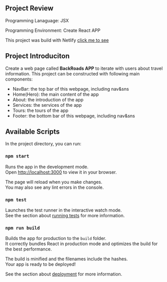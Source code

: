 ## Project Review
Programming Lanaguage: JSX

Programming Environment: Create React APP

This project was build with Netlify [click me to see](https://rm-react-project-backroads.netlify.app/)

## Project Introduciton
Create a web page called **BackRoads APP** to iterate with users about travel information.
This project can be constructed with following main components:
 - NavBar: the top bar of this webpage, including nav&sns
 - Home(Hero): the main content of the app
 - About: the introduction of the app
 - Services: the services of the app
 - Tours: the tours of the app
 - Footer: the bottom bar of this webpage, including nav&sns

## Available Scripts

In the project directory, you can run:

### `npm start`

Runs the app in the development mode.\
Open [http://localhost:3000](http://localhost:3000) to view it in your browser.

The page will reload when you make changes.\
You may also see any lint errors in the console.

### `npm test`

Launches the test runner in the interactive watch mode.\
See the section about [running tests](https://facebook.github.io/create-react-app/docs/running-tests) for more information.

### `npm run build`

Builds the app for production to the `build` folder.\
It correctly bundles React in production mode and optimizes the build for the best performance.

The build is minified and the filenames include the hashes.\
Your app is ready to be deployed!

See the section about [deployment](https://facebook.github.io/create-react-app/docs/deployment) for more information.
